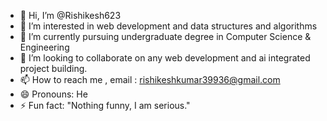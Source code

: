 - 👋 Hi, I’m @Rishikesh623
- 👀 I’m interested in web development and data structures and algorithms
- 🌱 I’m currently pursuing undergraduate degree in Computer Science & Engineering
- 💞️ I’m looking to collaborate on any web development and ai integrated project building.
- 📫 How to reach me , email : rishikeshkumar39936@gmail.com
- 😄 Pronouns: He
- ⚡ Fun fact: "Nothing funny, I am serious."

<!---
Rishikesh623/Rishikesh623 is a ✨ special ✨ repository because its `README.md` (this file) appears on your GitHub profile.
You can click the Preview link to take a look at your changes.
--->
